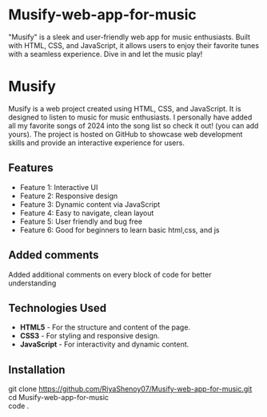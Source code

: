 # Musify-web-app-for-music
"Musify" is a sleek and user-friendly web app for music enthusiasts. Built with HTML, CSS, and JavaScript, it allows users to enjoy their favorite tunes with a seamless experience. Dive in and let the music play!

# Musify

Musify is a web project created using HTML, CSS, and JavaScript. It is designed to listen to music for music enthusiasts. I personally have added all my favorite songs of 2024 into the song list so check it out! (you can add yours). The project is hosted on GitHub to showcase web development skills and provide an interactive experience for users.

## Features

- Feature 1: Interactive UI
- Feature 2: Responsive design
- Feature 3: Dynamic content via JavaScript
- Feature 4: Easy to navigate, clean layout
- Feature 5: User friendly and bug free
- Feature 6: Good for beginners to learn basic html,css, and js

## Added comments 
Added additional comments on every block of code for better understanding

## Technologies Used

- **HTML5** - For the structure and content of the page.
- **CSS3** - For styling and responsive design.
- **JavaScript** - For interactivity and dynamic content.

## Installation 
git clone 
https://github.com/RiyaShenoy07/Musify-web-app-for-music.git
<br>
cd Musify-web-app-for-music
<br>
code .
<br>

